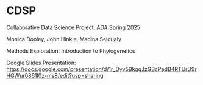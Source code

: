 # CDSP
Collaborative Data Science Project, ADA Spring 2025

Monica Dooley, John Hinkle, Madina Seidualy

Methods Exploration: Introduction to Phylogenetics

Google Slides Presentation: https://docs.google.com/presentation/d/1r_Dyv5BkqgJzGBcPedB4RTUrU9rHGWur0861l0z-ms8/edit?usp=sharing
